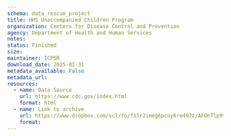 ```yaml
---
schema: data_rescue_project 
title: HHS Unaccompanied Children Program
organization: Centers for Disease Control and Prevention
agency: Department of Health and Human Services
notes: 
status: Finished
size: 
maintainer: ICPSR
download_date: 2025-01-31
metadata_available: False
metadata_url: 
resources:
  - name: Data Source
    url: https://www.cdc.gov/index.html
    format: html
  - name: Link to archive
    url: https://www.dropbox.com/scl/fo/f15r2imeg6pcny6re497z/AFOnTlp9t11Dk9mkyc_JyIA/HHS%20Unaccompanied%20Children%20Program?rlkey=ey7kaoodi540d66s6kfvnqjn5&subfolder_nav_tracking=1&st=4joweygk&dl=0
    format: 
---
```

